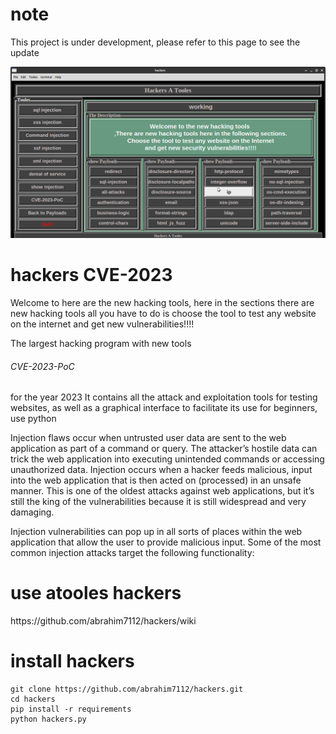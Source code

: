 # note
This project is under development, please refer to this page to see the update

![hackers](https://github.com/abrahim7112/hackers/blob/main/img/a.png)
<h1>hackers CVE-2023</h1> 

Welcome to here are the new hacking tools, here in the sections there are new hacking tools all you have to do is choose the tool to test any website on the internet and get new vulnerabilities!!!!

The largest hacking program with new tools <h6>CVE-2023-PoC</h6> for the year 2023 It contains all the attack and exploitation tools for testing websites, as well as a graphical interface to facilitate its use for beginners,
use python

Injection flaws occur when untrusted user data are sent to the web application as part of a command or query. The attacker’s hostile data can trick the web application into executing unintended commands or accessing unauthorized data. Injection occurs when a hacker feeds malicious, input into the web application that is then acted on (processed) in an unsafe manner. This is one of the oldest attacks against web applications, but it’s still the king of the vulnerabilities because it is still widespread and very damaging.

Injection vulnerabilities can pop up in all sorts of places within the web application that allow the user to provide malicious input. Some of the most common injection attacks target the following functionality:

<h1> use atooles hackers </h1>
https://github.com/abrahim7112/hackers/wiki

<h1>install hackers</h1> 

```
git clone https://github.com/abrahim7112/hackers.git
cd hackers
pip install -r requirements
python hackers.py
````
